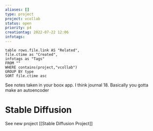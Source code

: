 ```yaml
---
aliases: []
type: project
project: vcollab
status: open
priority: p4
creationtag: 2022-07-22 12:06
infotags:
---
```


```dataview
table rows.file.link AS "Related",
file.ctime as "Created",
infotags as "Tags"
FROM ""
WHERE contains(project,"vcollab")
GROUP BY type
SORT file.ctime asc 
```
See notes taken in your boox app. I think journal 18.
Basically you gotta make an autoencoder

# Stable Diffusion
See new project [[Stable Diffusion Project]]

